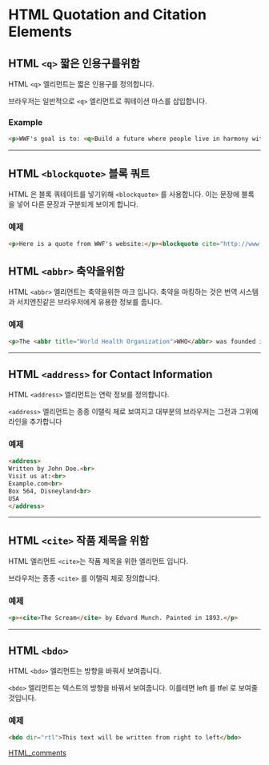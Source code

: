 # HTML Quotation and Citation Elements

## HTML `<q>` 짧은 인용구를위함

 HTML `<q>` 엘리먼트는 짧은 인용구를 정의합니다.

브라우저는 일반적으로  `<q>` 엘리먼트로 쿼테이션 마스를 삽입합니다.

### Example

```html
<p>WWF's goal is to: <q>Build a future where people live in harmony with nature.</q></p>
```



------

## HTML `<blockquote>` 블록 쿼트

HTML 은 블록 쿼테이트를 넣기위해 `<blockquote>` 를 사용합니다. 이는 문장에 블록을 넣어 다른 문장과 구분되게 보이게 합니다.

### 예제

```html
<p>Here is a quote from WWF's website:</p><blockquote cite="http://www.worldwildlife.org/who/index.html">For 50 years, WWF has been protecting the future of nature.The world's leading conservation organization,WWF works in 100 countries and is supported by1.2 million members in the United States andclose to 5 million globally.</blockquote>
```



## HTML `<abbr>` 축약을위함

HTML `<abbr>` 엘리먼트는 축약을위한 마크 입니다. 축약을 마킹하는 것은  번역 시스템과 서치엔진같은 브라우저에게 유용한 정보를 줍니다.

### 예제

```html
<p>The <abbr title="World Health Organization">WHO</abbr> was founded in 1948.</p>
```



------

## HTML `<address>` for Contact Information

HTML `<address>` 엘리먼트는 연락 정보를 정의합니다.

`<address>` 엘리먼트는 종종 이탤릭 체로 보여지고 대부분의 브라우저는  그전과 그위에 라인을 추가합니다 

### 예제

```html
<address>
Written by John Doe.<br>
Visit us at:<br>
Example.com<br>
Box 564, Disneyland<br>
USA
</address>
```



------

## HTML `<cite>` 작품 제목을 위함

HTML 엘리먼트 `<cite>`는 작품 제목을 위한 엘리먼트 입니다.

브라우저는 종종 `<cite>` 를 이탤릭 체로 정의합니다.

### 예제

```html
<p><cite>The Scream</cite> by Edvard Munch. Painted in 1893.</p>
```



------

## HTML `<bdo>` 

HTML `<bdo>` 엘리먼트는 방향을 바꿔서 보여줍니다.

`<bdo>` 엘리먼트는 텍스트의 방향을 바꿔서 보여줍니다. 이를테면 left 를 tfel 로 보여줄 것입니다.

### 예제

```html
<bdo dir="rtl">This text will be written from right to left</bdo>
```

[HTML_comments](/HTML_comments.md)